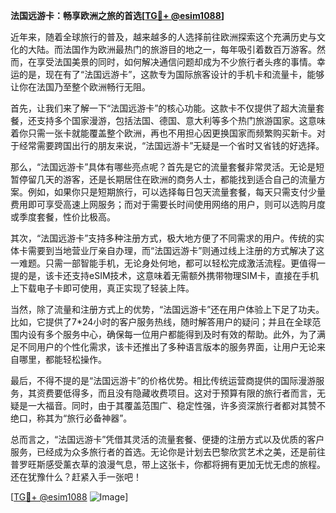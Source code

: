 **法国远游卡：畅享欧洲之旅的首选[[TG💪+ @esim1088](https://t.me/s/esim1088)]**

近年来，随着全球旅行的普及，越来越多的人选择前往欧洲探索这个充满历史与文化的大陆。而法国作为欧洲最热门的旅游目的地之一，每年吸引着数百万游客。然而，在享受法国美景的同时，如何解决通信问题却成为不少旅行者头疼的事情。幸运的是，现在有了“法国远游卡”，这款专为国际旅客设计的手机卡和流量卡，能够让你在法国乃至整个欧洲畅行无阻。

首先，让我们来了解一下“法国远游卡”的核心功能。这款卡不仅提供了超大流量套餐，还支持多个国家漫游，包括法国、德国、意大利等多个热门旅游国家。这意味着你只需一张卡就能覆盖整个欧洲，再也不用担心因更换国家而频繁购买新卡。对于经常需要跨国出行的朋友来说，“法国远游卡”无疑是一个省时又省钱的好选择。

那么，“法国远游卡”具体有哪些亮点呢？首先是它的流量套餐非常灵活。无论是短暂停留几天的游客，还是长期居住在欧洲的商务人士，都能找到适合自己的流量方案。例如，如果你只是短期旅行，可以选择每日包天流量套餐，每天只需支付少量费用即可享受高速上网服务；而对于需要长时间使用网络的用户，则可以选购月度或季度套餐，性价比极高。

其次，“法国远游卡”支持多种注册方式，极大地方便了不同需求的用户。传统的实体卡需要到当地营业厅亲自办理，而“法国远游卡”则通过线上注册的方式解决了这一难题。只需一部智能手机，无论身处何地，都可以轻松完成激活流程。更值得一提的是，该卡还支持eSIM技术，这意味着无需额外携带物理SIM卡，直接在手机上下载电子卡即可使用，真正实现了轻装上阵。

当然，除了流量和注册方式上的优势，“法国远游卡”还在用户体验上下足了功夫。比如，它提供了7*24小时的客户服务热线，随时解答用户的疑问；并且在全球范围内设有多个服务中心，确保每一位用户都能得到及时有效的帮助。此外，为了满足不同用户的个性化需求，该卡还推出了多种语言版本的服务界面，让用户无论来自哪里，都能轻松操作。

最后，不得不提的是“法国远游卡”的价格优势。相比传统运营商提供的国际漫游服务，其资费要低得多，而且没有隐藏收费项目。这对于预算有限的旅行者而言，无疑是一大福音。同时，由于其覆盖范围广、稳定性强，许多资深旅行者都对其赞不绝口，称其为“旅行必备神器”。

总而言之，“法国远游卡”凭借其灵活的流量套餐、便捷的注册方式以及优质的客户服务，已经成为众多旅行者的首选。无论你是计划去巴黎欣赏艺术之美，还是前往普罗旺斯感受薰衣草的浪漫气息，带上这张卡，你都将拥有更加无忧无虑的旅程。还在犹豫什么？赶紧入手一张吧！

[[TG💪+ @esim1088](https://t.me/s/esim1088) ![Image](https://i.postimg.cc/4NQfJmqS/Snipaste-2025-05-13-00-14-12.png)]